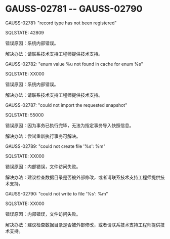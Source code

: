 # GAUSS-02781 -- GAUSS-02790<a name="ZH-CN_TOPIC_0302073184"></a>

GAUSS-02781: "record type has not been registered"

SQLSTATE: 42809

错误原因：系统内部错误。

解决办法：请联系技术支持工程师提供技术支持。

GAUSS-02782: "enum value %u not found in cache for enum %s"

SQLSTATE: XX000

错误原因：系统内部错误。

解决办法：请联系技术支持工程师提供技术支持。

GAUSS-02787: "could not import the requested snapshot"

SQLSTATE: 55000

错误原因：因为事务已执行完毕，无法为指定事务导入快照信息。

解决办法：尝试重新执行事务可解决。

GAUSS-02789: "could not create file '%s': %m"

SQLSTATE: XX000

错误原因：内部错误，文件访问失败。

解决办法：建议检查数据目录是否被外部修改，或者请联系技术支持工程师提供技术支持。

GAUSS-02790: "could not write to file '%s': %m"

SQLSTATE: XX000

错误原因：内部错误，文件访问失败。

解决办法：建议检查数据目录是否被外部修改，或者请联系技术支持工程师提供技术支持。


